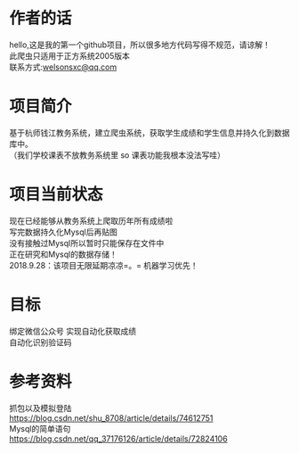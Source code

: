 # 作者的话
  hello,这是我的第一个github项目，所以很多地方代码写得不规范，请谅解！  
  此爬虫只适用于正方系统2005版本  
  联系方式:welsonsxc@qq.com  
# 项目简介
  基于杭师钱江教务系统，建立爬虫系统，获取学生成绩和学生信息并持久化到数据库中。  
  （我们学校课表不放教务系统里 so 课表功能我根本没法写哇）
# 项目当前状态
  现在已经能够从教务系统上爬取历年所有成绩啦  
  <a color="red">写完数据持久化Mysql后再贴图</a>  
  没有接触过Mysql所以暂时只能保存在文件中  
  正在研究和Mysql的数据存储！  
  2018.9.28：该项目无限延期凉凉=。= 机器学习优先！
# 目标
  绑定微信公众号 实现自动化获取成绩  
  自动化识别验证码  

# 参考资料
  抓包以及模拟登陆  
  https://blog.csdn.net/shu_8708/article/details/74612751  
  Mysql的简单语句  
  https://blog.csdn.net/qq_37176126/article/details/72824106  
